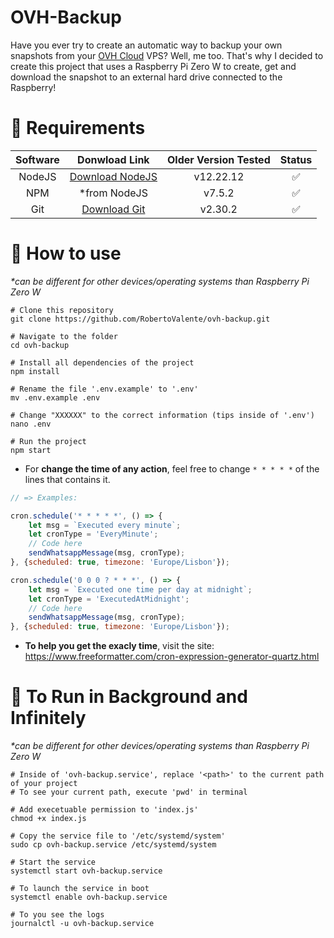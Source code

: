 # OVH-Backup
Have you ever try to create an automatic way to backup your own snapshots from your [OVH Cloud](https://github.com/ovh) VPS? Well, me too. That's why I decided to create this project that uses a Raspberry Pi Zero W to create, get and download the snapshot to an external hard drive connected to the Raspberry!

# 📌 Requirements
| Software |                   Donwload Link                   | Older Version Tested | Status |
|:--------:|:-------------------------------------------------:|:--------------------:|:------:|
|  NodeJS  | [Download NodeJS](https://nodejs.org/en/download) |       v12.22.12      |    ✅   |
|    NPM   |                    *from NodeJS                   |        v7.5.2        |    ✅   |
|    Git   |   [Download Git](https://git-scm.com/downloads)   |        v2.30.2       |    ✅   |

# 📌 How to use
<em>*can be different for other devices/operating systems than Raspberry Pi Zero W</em>
```console
# Clone this repository
git clone https://github.com/RobertoValente/ovh-backup.git

# Navigate to the folder
cd ovh-backup

# Install all dependencies of the project
npm install

# Rename the file '.env.example' to '.env'
mv .env.example .env

# Change "XXXXXX" to the correct information (tips inside of '.env')
nano .env

# Run the project
npm start
```
- For **change the time of any action**, feel free to change <code>* * * * *</code>  of the lines that contains it.
```js
// => Examples:

cron.schedule('* * * * *', () => {
    let msg = `Executed every minute`;
    let cronType = 'EveryMinute';
    // Code here
    sendWhatsappMessage(msg, cronType);
}, {scheduled: true, timezone: 'Europe/Lisbon'});

cron.schedule('0 0 0 ? * * *', () => {
    let msg = `Executed one time per day at midnight`;
    let cronType = 'ExecutedAtMidnight';
    // Code here
    sendWhatsappMessage(msg, cronType);
}, {scheduled: true, timezone: 'Europe/Lisbon'});

```
- **To help you get the exacly time**, visit the site: https://www.freeformatter.com/cron-expression-generator-quartz.html

# 📌 To Run in Background and Infinitely
<em>*can be different for other devices/operating systems than Raspberry Pi Zero W</em>
```console
# Inside of 'ovh-backup.service', replace '<path>' to the current path of your project
# To see your current path, execute 'pwd' in terminal

# Add execetuable permission to 'index.js'
chmod +x index.js

# Copy the service file to '/etc/systemd/system'
sudo cp ovh-backup.service /etc/systemd/system

# Start the service
systemctl start ovh-backup.service

# To launch the service in boot
systemctl enable ovh-backup.service

# To you see the logs
journalctl -u ovh-backup.service
```

